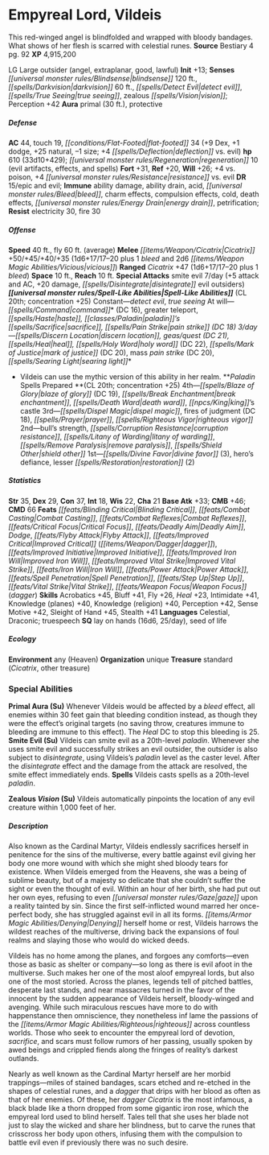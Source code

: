 ﻿---
cssclass: [monsters]
title1: Empyreal Lord, Vildeis
desc_short: This red-winged angel is blindfolded and wrapped with bloody bandages.
  What shows of her flesh is scarred with celestial runes.
title2: Vildeis
CR: 28
sources:
- name: Bestiary 4
  page: 92
  link: http://paizo.com/products/btpy91ds?Pathfinder-Roleplaying-Game-Bestiary-4
XP: 4915200
alignment: LG
size: Large
type: outsider
subtypes:
- angel
- extraplanar
- good
- lawful
initiative:
  bonus: 13
senses:
  blindsense: 120
  darkvision: 60
  detect evil: true
  true seeing: true
  zealous vision: true
auras:
- name: primal
  radius: 30
- name: protective
AC:
  AC: 44
  touch: 19
  flat_footed: 34
  components:
    dex: 9
    dodge: 1
    natural: 25
    size: -1
    deflection vs. evil: 4
HP:
  HP: 610
  long: 33d10+429
  regeneration: 10
  regeneration_weakness: evil artifacts, effects, and spells
saves:
  fort: 31
  ref: 20
  will: 26
  other: +4 vs. poison, +4 resistance vs. evil
DR:
- amount: 15
  weakness: epic and evil
immunities:
- ability damage
- ability drain
- acid
- bleed
- charm effects
- compulsion effects
- cold
- death effects
- energy drain
- petrification
resistances:
  electricity: 30
  fire: 30
speeds:
  base: 40
  fly: 60
  fly_maneuverability: average
attacks:
  melee:
  - - text: Cicatrix +50/+45/+40/+35 (1d6+17/17-20 plus 1 bleed and 2d6 vicious)
      entries:
      - - damage: 1d6+17
          crit_range: 17-20
        - damage: '1'
          type: bleed
        - damage: 2d6
          type: vicious
      attack: Cicatrix
      bonus:
      - 50
      - 45
      - 40
      - 35
  ranged:
  - - text: Cicatrix +47 (1d6+17/17-20 plus 1 bleed)
      entries:
      - - damage: 1d6+17
          crit_range: 17-20
        - damage: '1'
          type: bleed
      attack: Cicatrix
      bonus:
      - 47
  special:
  - smite evil 7/day (+5 attack and AC, +20 damage, disintegrate evil outsiders)
space: 10
reach: 10
spell_like_abilities:
  entries:
  - name: detect evil
    source: default
    freq: Constant
  - name: true seeing
    source: default
    freq: Constant
  - name: command
    source: default
    freq: At will
    DC: 16
  - name: greater teleport
    source: default
    freq: At will
  - name: haste
    source: default
    freq: At will
  - superscripts:
    - APG
    name: paladin's sacrifice
    source: default
    freq: At will
  - superscripts:
    - APG
    name: pain strike
    source: default
    freq: At will
    DC: 18
  - name: discern location
    source: default
    freq: 3/day
  - name: geas/quest
    source: default
    freq: 3/day
    DC: 21
  - name: heal
    source: default
    freq: 3/day
  - name: holy word
    source: default
    freq: 3/day
    DC: 22
  - name: mark of justice
    source: default
    freq: 3/day
    DC: 20
  - superscripts:
    - APG
    name: mass pain strike
    source: default
    freq: 3/day
    DC: 20
  - name: searing light
    source: default
    freq: 3/day
  sources:
  - name: default
    CL: 20
    concentration: 25
spells:
  entries:
  - superscripts:
    - APG
    name: blaze of glory
    source: Paladin
    level: 4
    DC: 19
  - name: break enchantment
    source: Paladin
    level: 4
  - name: death ward
    source: Paladin
    level: 4
  - superscripts:
    - APG
    name: king's castle
    source: Paladin
    level: 4
  - name: dispel magic
    source: Paladin
    level: 3
  - superscripts:
    - APG
    name: fires of judgment
    source: Paladin
    level: 3
    DC: 18
  - name: prayer
    source: Paladin
    level: 3
  - superscripts:
    - APG
    name: righteous vigor
    source: Paladin
    level: 3
  - name: bull's strength
    source: Paladin
    level: 2
  - superscripts:
    - APG
    name: corruption resistance
    source: Paladin
    level: 2
  - superscripts:
    - UC
    name: litany of warding
    source: Paladin
    level: 2
  - name: remove paralysis
    source: Paladin
    level: 2
  - name: shield other
    source: Paladin
    level: 2
  - name: divine favor
    source: Paladin
    level: 1
    count: 3
  - superscripts:
    - APG
    name: hero's defiance
    source: Paladin
    level: 1
  - name: lesser restoration
    source: Paladin
    level: 1
    count: 2
  sources:
  - name: Paladin
    type: prepared
    CL: 20
    concentration: 25
ability_scores:
  STR: 35
  DEX: 29
  CON: 37
  INT: 18
  WIS: 22
  CHA: 21
BAB: 33
CMB: 46
CMD: 66
feats:
- name: Blinding Critical
- name: Combat Casting
- name: Combat Reflexes
- name: Critical Focus
- name: Deadly Aim
- name: Dodge
- name: Flyby Attack
- name: Improved Critical (dagger)
- name: Improved Initiative
- name: Improved Iron Will
- name: Improved Vital Strike
- name: Iron Will
- name: Power Attack
- name: Spell Penetration
- name: Step Up
- name: Vital Strike
- name: Weapon Focus (dagger)
skills:
  Acrobatics: 45
  Bluff: 41
  Fly: 26
  Heal: 23
  Intimidate: 41
  Knowledge (planes): 40
  Knowledge (religion): 40
  Perception: 42
  Sense Motive: 42
  Sleight of Hand: 45
  Stealth: 41
languages:
- Celestial
- Draconic
- truespeech
special_qualities:
- lay on hands (16d6, 25/day)
- seed of life
ecology:
  environment: any (Heaven)
  organization: unique
  treasure_type: standard
  treasure:
  - Cicatrix
  - other treasure
special_abilities:
  Primal Aura (Su): Whenever Vildeis would be affected by a bleed effect, all enemies
    within 30 feet gain that bleeding condition instead, as though they were the effect's
    original targets (no saving throw, creatures immune to bleeding are immune to
    this effect). The Heal DC to stop this bleeding is 25.
  Smite Evil (Su): Vildeis can smite evil as a 20th-level paladin. Whenever she uses
    smite evil and successfully strikes an evil outsider, the outsider is also subject
    to disintegrate, using Vildeis's paladin level as the caster level. After the
    disintegrate effect and the damage from the attack are resolved, the smite effect
    immediately ends.
  Spells: Vildeis casts spells as a 20th-level paladin.
  Zealous Vision (Su): Vildeis automatically pinpoints the location of any evil creature
    within 1,000 feet of her.
desc_long: |-
  Also known as the Cardinal Martyr, Vildeis endlessly sacrifices herself in penitence for the sins of the multiverse, every battle against evil giving her body one more wound with which she might shed bloody tears for existence. When Vildeis emerged from the Heavens, she was a being of sublime beauty, but of a majesty so delicate that she couldn't suffer the sight or even the thought of evil. Within an hour of her birth, she had put out her own eyes, refusing to even gaze upon a reality tainted by sin. Since the first self-inflicted wound marred her once-perfect body, she has struggled against evil in all its forms. Denying herself home or rest, Vildeis harrows the wildest reaches of the multiverse, driving back the expansions of foul realms and slaying those who would do wicked deeds.

  Vildeis has no home among the planes, and forgoes any comforts-even those as basic as shelter or company-so long as there is evil afoot in the multiverse. Such makes her one of the most aloof empyreal lords, but also one of the most storied. Across the planes, legends tell of pitched battles, desperate last stands, and near massacres turned in the favor of the innocent by the sudden appearance of Vildeis herself, bloody-winged and avenging. While such miraculous rescues have more to do with happenstance then omniscience, they nonetheless inf lame the passions of the righteous across countless worlds. Those who seek to encounter the empyreal lord of devotion, sacrifice, and scars must follow rumors of her passing, usually spoken by awed beings and crippled fiends along the fringes of reality's darkest outlands.

  Nearly as well known as the Cardinal Martyr herself are her morbid trappings-miles of stained bandages, scars etched and re-etched in the shapes of celestial runes, and a dagger that drips with her blood as often as that of her enemies. Of these, her dagger Cicatrix is the most infamous, a black blade like a thorn dropped from some gigantic iron rose, which the empyreal lord used to blind herself. Tales tell that she uses her blade not just to slay the wicked and share her blindness, but to carve the runes that crisscross her body upon others, infusing them with the compulsion to battle evil even if previously there was no such desire.

---

# Empyreal Lord, Vildeis
This red-winged angel is blindfolded and wrapped with bloody bandages. What shows of her flesh is scarred with celestial runes.
**Source** Bestiary 4 pg. 92
**XP** 4,915,200

LG Large outsider (angel, extraplanar, good, lawful)
**Init** +13; **Senses** _[[universal monster rules/Blindsense|blindsense]]_ 120 ft., _[[spells/Darkvision|darkvision]]_ 60 ft., _[[spells/Detect Evil|detect evil]]_, _[[spells/True Seeing|true seeing]]_, zealous _[[spells/Vision|vision]]_; Perception +42
**Aura** primal (30 ft.), protective

##### Defense

**AC** 44, touch 19, _[[conditions/Flat-Footed|flat-footed]]_ 34 (+9 Dex, +1 dodge, +25 natural, –1 size; +4 _[[spells/Deflection|deflection]]_ vs. evil)
**hp** 610 (33d10+429); _[[universal monster rules/Regeneration|regeneration]]_ 10 (evil artifacts, effects, and spells)
**Fort** +31, **Ref** +20, **Will** +26; +4 vs. poison, +4 _[[universal monster rules/Resistance|resistance]]_ vs. evil
**DR** 15/epic and evil; **Immune** ability damage, ability drain, acid, _[[universal monster rules/Bleed|bleed]]_, charm effects, compulsion effects, cold, death effects, _[[universal monster rules/Energy Drain|energy drain]]_, petrification; **Resist** electricity 30, fire 30

##### Offense
**Speed** 40 ft., fly 60 ft. (average)
**Melee** _[[items/Weapon/Cicatrix|Cicatrix]]_ +50/+45/+40/+35 (1d6+17/17–20 plus 1 _bleed_ and 2d6 _[[items/Weapon Magic Abilities/Vicious|vicious]]_)
**Ranged** _Cicatrix_ +47 (1d6+17/17–20 plus 1 _bleed_)
**Space** 10 ft., **Reach** 10 ft.
**Special Attacks** smite evil 7/day (+5 attack and AC, +20 damage, _[[spells/Disintegrate|disintegrate]]_ evil outsiders)
**_[[universal monster rules/Spell-Like Abilities|Spell-Like Abilities]]_** (CL 20th; concentration +25)
Constant—_detect evil_, _true seeing_
At will—_[[spells/Command|command]]_* (DC 16), greater teleport, _[[spells/Haste|haste]]_*, _[[classes/Paladin|paladin]]_’s _[[spells/Sacrifice|sacrifice]]_, _[[spells/Pain Strike|pain strike]]_ (DC 18)
3/day—_[[spells/Discern Location|discern location]]_, geas/quest (DC 21), _[[spells/Heal|heal]]_, _[[spells/Holy Word|holy word]]_* (DC 22), _[[spells/Mark of Justice|mark of justice]]_ (DC 20), mass _pain strike_ (DC 20), _[[spells/Searing Light|searing light]]_*
* Vildeis can use the mythic version of this ability in her realm.
**_Paladin_ Spells Prepared **(CL 20th; concentration +25)
4th—_[[spells/Blaze of Glory|blaze of glory]]_ (DC 19), _[[spells/Break Enchantment|break enchantment]]_, _[[spells/Death Ward|death ward]]_, _[[npcs/King|king]]_’s castle
3rd—_[[spells/Dispel Magic|dispel magic]]_, fires of judgment (DC 18), _[[spells/Prayer|prayer]]_, _[[spells/Righteous Vigor|righteous vigor]]_
2nd—bull’s strength, _[[spells/Corruption Resistance|corruption resistance]]_, _[[spells/Litany of Warding|litany of warding]]_, _[[spells/Remove Paralysis|remove paralysis]]_, _[[spells/Shield Other|shield other]]_
1st—_[[spells/Divine Favor|divine favor]]_ (3), hero’s defiance, lesser _[[spells/Restoration|restoration]]_ (2)

##### Statistics
**Str** 35, **Dex** 29, **Con** 37, **Int** 18, **Wis** 22, **Cha** 21
**Base Atk** +33; **CMB** +46; **CMD** 66
**Feats** _[[feats/Blinding Critical|Blinding Critical]]_, _[[feats/Combat Casting|Combat Casting]]_, _[[feats/Combat Reflexes|Combat Reflexes]]_, _[[feats/Critical Focus|Critical Focus]]_, _[[feats/Deadly Aim|Deadly Aim]]_, _Dodge_, _[[feats/Flyby Attack|Flyby Attack]]_, _[[feats/Improved Critical|Improved Critical]]_ (_[[items/Weapon/Dagger|dagger]]_), _[[feats/Improved Initiative|Improved Initiative]]_, _[[feats/Improved Iron Will|Improved Iron Will]]_, _[[feats/Improved Vital Strike|Improved Vital Strike]]_, _[[feats/Iron Will|Iron Will]]_, _[[feats/Power Attack|Power Attack]]_, _[[feats/Spell Penetration|Spell Penetration]]_, _[[feats/Step Up|Step Up]]_, _[[feats/Vital Strike|Vital Strike]]_, _[[feats/Weapon Focus|Weapon Focus]]_ (_dagger_)
**Skills** Acrobatics +45, Bluff +41, Fly +26, _Heal_ +23, Intimidate +41, Knowledge (planes) +40, Knowledge (religion) +40, Perception +42, Sense Motive +42, Sleight of Hand +45, Stealth +41
**Languages** Celestial, Draconic; truespeech
**SQ** lay on hands (16d6, 25/day), seed of life

##### Ecology

**Environment** any (Heaven)
**Organization** unique
**Treasure** standard (_Cicatrix_, other treasure)

### Special Abilities

**Primal Aura (Su)** Whenever Vildeis would be affected by a _bleed_ effect, all enemies within 30 feet gain that bleeding condition instead, as though they were the effect’s original targets (no saving throw, creatures immune to bleeding are immune to this effect). The _Heal_ DC to stop this bleeding is 25.
**Smite Evil (Su)** Vildeis can smite evil as a 20th-level _paladin_. Whenever she uses smite evil and successfully strikes an evil outsider, the outsider is also subject to _disintegrate_, using Vildeis’s _paladin_ level as the caster level. After the _disintegrate_ effect and the damage from the attack are resolved, the smite effect immediately ends.
**Spells** Vildeis casts spells as a 20th-level _paladin_.

**Zealous _Vision_ (Su)** Vildeis automatically pinpoints the location of any evil creature within 1,000 feet of her.

##### Description

Also known as the Cardinal Martyr, Vildeis endlessly sacrifices herself in penitence for the sins of the multiverse, every battle against evil giving her body one more wound with which she might shed bloody tears for existence. When Vildeis emerged from the Heavens, she was a being of sublime beauty, but of a majesty so delicate that she couldn’t suffer the sight or even the thought of evil. Within an hour of her birth, she had put out her own eyes, refusing to even _[[universal monster rules/Gaze|gaze]]_ upon a reality tainted by sin. Since the first self-inflicted wound marred her once-perfect body, she has struggled against evil in all its forms. _[[items/Armor Magic Abilities/Denying|Denying]]_ herself home or rest, Vildeis harrows the wildest reaches of the multiverse, driving back the expansions of foul realms and slaying those who would do wicked deeds.

Vildeis has no home among the planes, and forgoes any comforts—even those as basic as shelter or company—so long as there is evil afoot in the multiverse. Such makes her one of the most aloof empyreal lords, but also one of the most storied. Across the planes, legends tell of pitched battles, desperate last stands, and near massacres turned in the favor of the innocent by the sudden appearance of Vildeis herself, bloody-winged and avenging. While such miraculous rescues have more to do with happenstance then omniscience, they nonetheless inf lame the passions of the _[[items/Armor Magic Abilities/Righteous|righteous]]_ across countless worlds. Those who seek to encounter the empyreal lord of devotion, _sacrifice_, and scars must follow rumors of her passing, usually spoken by awed beings and crippled fiends along the fringes of reality’s darkest outlands.

Nearly as well known as the Cardinal Martyr herself are her morbid trappings—miles of stained bandages, scars etched and re-etched in the shapes of celestial runes, and a _dagger_ that drips with her blood as often as that of her enemies. Of these, her _dagger_ _Cicatrix_ is the most infamous, a black blade like a thorn dropped from some gigantic iron rose, which the empyreal lord used to blind herself. Tales tell that she uses her blade not just to slay the wicked and share her blindness, but to carve the runes that crisscross her body upon others, infusing them with the compulsion to battle evil even if previously there was no such desire.